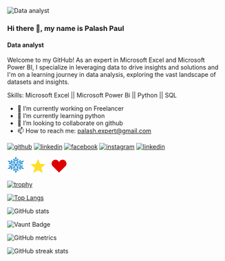 ![  Data analyst](https://media.licdn.com/dms/image/D5616AQFahj7muDk5mQ/profile-displaybackgroundimage-shrink_350_1400/0/1706899237799?e=1712793600&v=beta&t=HqNyrNzVJKRGwTlytWuN_K7yaFuAcNSIB5iBg9rv4co)

### Hi there 👋, my name is  Palash Paul
####   Data analyst

Welcome to my GitHub! As an expert in Microsoft Excel and Microsoft Power BI, I specialize in leveraging data to drive insights and solutions and I'm on a learning journey in data analysis, exploring the vast landscape of datasets and insights. 

Skills: Microsoft Excel || Microsoft Power Bi || Python || SQL

- 🔭 I’m currently working on Freelancer  
- 🌱 I’m currently learning python 
- 👯 I’m looking to collaborate on github 
- 📫 How to reach me: palash.expert@gmail.com 


[<img src='https://cdn.jsdelivr.net/npm/simple-icons@3.0.1/icons/github.svg' alt='github' height='40'>](https://github.com/palashexpert)  [<img src='https://cdn.jsdelivr.net/npm/simple-icons@3.0.1/icons/linkedin.svg' alt='linkedin' height='40'>](https://www.linkedin.com/in/palashexpert/)  [<img src='https://cdn.jsdelivr.net/npm/simple-icons@3.0.1/icons/facebook.svg' alt='facebook' height='40'>](https://www.facebook.com/palashexpert)  [<img src='https://cdn.jsdelivr.net/npm/simple-icons@3.0.1/icons/instagram.svg' alt='instagram' height='40'>](https://www.instagram.com/palashexpert/)  [<img src='https://cdn.jsdelivr.net/npm/simple-icons@3.0.1/icons/linkedin.svg' alt='linkedin' height='40'>](https://www.linkedin.com/in/palashexpert/)  

<a href='https://archiveprogram.github.com/'><img src='https://raw.githubusercontent.com/acervenky/animated-github-badges/master/assets/acbadge.gif' width='40' height='40'></a> <a href='https://stars.github.com/'><img src='https://raw.githubusercontent.com/acervenky/animated-github-badges/master/assets/starbadge.gif' width='35' height='35'></a> <a href='https://docs.github.com/en/github/supporting-the-open-source-community-with-github-sponsors'><img src='https://raw.githubusercontent.com/acervenky/animated-github-badges/master/assets/sponsorbadge.gif' width='35' height='35'></a> 

[![trophy](https://github-profile-trophy.vercel.app/?username=palashexpert)](https://github.com/ryo-ma/github-profile-trophy)

[![Top Langs](https://github-readme-stats.vercel.app/api/top-langs/?username=palashexpert)](https://github.com/anuraghazra/github-readme-stats)

![GitHub stats](https://github-readme-stats.vercel.app/api?username=palashexpert&show_icons=true&count_private=true)  

![Vaunt Badge](https://api.vaunt.dev/v1/github/entities/palashexpert/contributions?format=svg&private=true)  

![GitHub metrics](https://metrics.lecoq.io/palashexpert)  

![GitHub streak stats](https://streak-stats.demolab.com/?user=palashexpert)  


